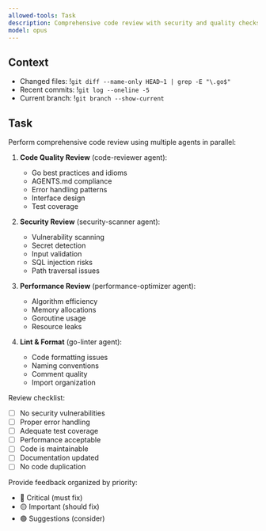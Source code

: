 ```yaml
---
allowed-tools: Task
description: Comprehensive code review with security and quality checks
model: opus
---
```


## Context
- Changed files: !`git diff --name-only HEAD~1 | grep -E "\.go$"`
- Recent commits: !`git log --oneline -5`
- Current branch: !`git branch --show-current`

## Task

Perform comprehensive code review using multiple agents in parallel:

1. **Code Quality Review** (code-reviewer agent):
   - Go best practices and idioms
   - AGENTS.md compliance
   - Error handling patterns
   - Interface design
   - Test coverage

2. **Security Review** (security-scanner agent):
   - Vulnerability scanning
   - Secret detection
   - Input validation
   - SQL injection risks
   - Path traversal issues

3. **Performance Review** (performance-optimizer agent):
   - Algorithm efficiency
   - Memory allocations
   - Goroutine usage
   - Resource leaks

4. **Lint & Format** (go-linter agent):
   - Code formatting issues
   - Naming conventions
   - Comment quality
   - Import organization

Review checklist:
- [ ] No security vulnerabilities
- [ ] Proper error handling
- [ ] Adequate test coverage
- [ ] Performance acceptable
- [ ] Code is maintainable
- [ ] Documentation updated
- [ ] No code duplication

Provide feedback organized by priority:
- 🔴 Critical (must fix)
- 🟡 Important (should fix)
- 🟢 Suggestions (consider)
